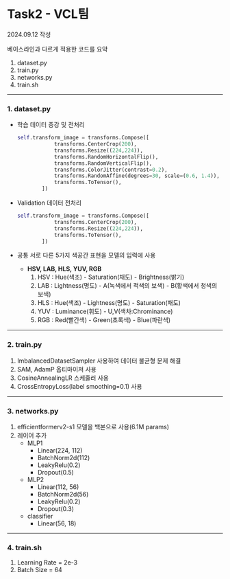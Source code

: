 # Task2 - VCL팀

2024.09.12 작성

베이스라인과 다르게 적용한 코드를 요약

1. dataset.py
2. train.py
3. networks.py
4. train.sh

---

### 1. dataset.py

- 학습 데이터 증강 및 전처리
	```python
	self.transform_image = transforms.Compose([
				transforms.CenterCrop(200),
				transforms.Resize((224,224)),
				transforms.RandomHorizontalFlip(),
				transforms.RandomVerticalFlip(),
				transforms.ColorJitter(contrast=0.2),
				transforms.RandomAffine(degrees=30, scale=(0.6, 1.4)),
				transforms.ToTensor(),
			])
	```
- Validation 데이터 전처리
	```python
	self.transform_image = transforms.Compose([
                transforms.CenterCrop(200),
                transforms.Resize((224,224)),
                transforms.ToTensor(),
            ])
	```

- 공통
	서로 다른 5가지 색공간 표현을 모델의 입력에 사용
	- **HSV, LAB, HLS, YUV, RGB**
		1. HSV : Hue(색조) - Saturation(채도) - Brightness(밝기)
		2. LAB : Lightness(명도) - A(녹색에서 적색의 보색) - B(황색에서 청색의 보색)
		3. HLS : Hue(색조) - Lightness(명도) - Saturation(채도)
		4. YUV : Luminance(휘도) - U,V(색차:Chrominance)
		5. RGB : Red(빨간색) - Green(초록색) - Blue(파란색)

---

### 2. train.py

1. ImbalancedDatasetSampler 사용하여 데이터 불균형 문제 해결
2. SAM, AdamP 옵티마이져 사용
3. CosineAnnealingLR 스케줄러 사용
4. CrossEntropyLoss(label smoothing=0.1) 사용
---

### 3. networks.py

1. efficientformerv2-s1 모델을 백본으로 사용(6.1M params)
2. 레이어 추가
	- MLP1
		- Linear(224, 112)
		- BatchNorm2d(112)
		- LeakyRelu(0.2)
		- Dropout(0.5)   
	- MLP2
		- Linear(112, 56)
		- BatchNorm2d(56)
		- LeakyRelu(0.2)
		- Dropout(0.3)   
	- classifier
		- Linear(56, 18)
---

### 4. train.sh

1. Learning Rate = 2e-3
2. Batch Size = 64